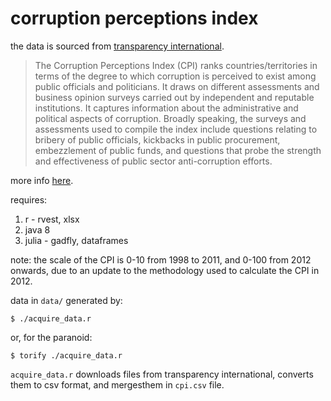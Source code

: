 # corruption perceptions index 

the data is sourced from [transparency international](http://www.transparency.org/research/cpi/overview).  
> The Corruption Perceptions Index (CPI) ranks countries/territories in terms of the degree to which corruption is perceived to exist among public officials and politicians. It draws on different assessments and business opinion surveys carried out by independent and reputable institutions. It captures information about the administrative and political aspects of corruption. Broadly speaking, the surveys and assessments used to compile the index include questions relating to bribery of public officials, kickbacks in public procurement, embezzlement of public funds, and questions that probe the strength and effectiveness of public sector anti-corruption efforts.   

more info [here](http://www.transparency.org/cpi2014/in_detail).  

requires: 

1. r - rvest, xlsx   
2. java 8  
3. julia - gadfly, dataframes  

note: the scale of the CPI is 0-10 from 1998 to 2011, and 0-100 from 2012 onwards, due to an update to the methodology used to calculate the CPI in 2012.  

data in `data/` generated by:
```
$ ./acquire_data.r
```
or, for the paranoid:
```
$ torify ./acquire_data.r
```

`acquire_data.r` downloads files from transparency international, converts them to csv format, and mergesthem in `cpi.csv` file.  
